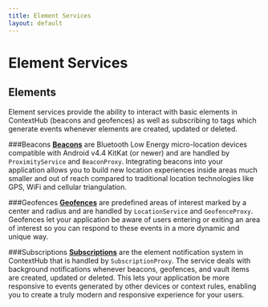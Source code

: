 ```yaml
---
title: Element Services
layout: default
---
```

# Element Services

## Elements

Element services provide the ability to interact with basic elements in ContextHub (beacons and geofences) as well as subscribing to tags which generate events whenever elements are created, updated or deleted.

###Beacons
**[Beacons](/docs/android/element-services/beacons)** are Bluetooth Low Energy micro-location devices compatible with Android v4.4 KitKat (or newer) and are handled by `ProximityService` and `BeaconProxy`. Integrating beacons into your application allows you to build new location experiences inside areas much smaller and out of reach compared to traditional location technologies like GPS, WiFi and cellular triangulation.

###Geofences
**[Geofences](/docs/android/element-services/geofences)** are predefined areas of interest marked by a center and radius and are handled by `LocationService` and `GeofenceProxy`. Geofences let your application be aware of users entering or exiting an area of interest so you can respond to these events in a more dynamic and unique way.

###Subscriptions
**[Subscriptions](/docs/android/element-services/subscriptions)** are the element notification system in ContextHub that is handled by `SubscriptionProxy`. The service deals with background notifications whenever beacons, geofences, and vault items are created, updated or deleted. This lets your application be more responsive to events generated by other devices or context rules, enabling you to create a truly modern and responsive experience for your users.

<br />
<br />
<br />
<br />
<br />
<br />
<br />
<br />